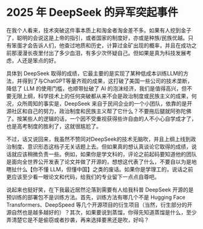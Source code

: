 # 2025 年 DeepSeek 的异军突起事件

在我个人看来，技术突破这件事本质上和淘金者淘金差不多。如果有人挖到金子了，聪明的会说这是上帝的指引，或者国家的制度好，亦或是种族/民族优越。只有笨蛋才会告诉人们，他查过地质和历史，计算过金矿出现的概率，并且在成功之前那漫漫长夜里付出了多少血泪，有多少次怀疑自己。但如果是真为科技发展考虑，人还是笨点的好。

具体到 DeepSeek 取得的成绩，它最主要的是实现了某种低成本训练LLM的方法，并得到了与ChatGPT等量齐观的成果，这打破了美国一些公司的技术垄断，降低了 LLM 的使用门槛，也顺带扯破了 AI 的泡沫经济，我们是值得高兴，但不要无限上纲，科学技术上的任何突破都从来不会是政治制度或民族主义的成果，何况，众所周知的事实是，DeepSeek 来自于民间企业的一个小团队，依靠的是开源社区和自己的努力，政治制度和民族主义帮了它什么？不要拖后腿就阿弥陀佛了。按某些人的逻辑的话，一个因不受重视获得些许自由的人不小心自学成才了，也是高考制度的胜利了，这就很尴尬了。

不过，话又说回来，我虽然不赞同对DeepSeek的技术无脑吹，并且上纲上线到政治制度、意识形态这档子无关话题上去。但如果真的想认真谈论它取得的成绩，说话就应该稍微负责一些。例如，如果你是学文科的，评论之前起码要知道他的团队是面向全世界公开发表了论文并做了开源的，想想这代表了什么，不要自以为是地瞎扯什么【你不懂 LLM，但懂中国】之类的废话。如果你是学理工的，说话之前更应该至少看一眼论文和代码，给我们的专业留下一点点自尊吧。

说起来也挺好笑，在下我最近居然沦落到需要有人给我科普 DeepSeek 开源的是预训练的部署包不是训练方法。首先，训练方法有哪几个不是 Hugging Face Transformers、DeepSpeed 等几个开源项目的衍生项目（当然，衍生部分的开源自然也是越多越好的）？其次，如果要说到蒸馏，你得先知道蒸馏是什么，至少弄清楚它是不是偷窃或者抄袭，再来选择要黑还是吹，好吗？
